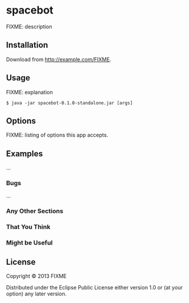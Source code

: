 # spacebot

FIXME: description

## Installation

Download from http://example.com/FIXME.

## Usage

FIXME: explanation

    $ java -jar spacebot-0.1.0-standalone.jar [args]

## Options

FIXME: listing of options this app accepts.

## Examples

...

### Bugs

...

### Any Other Sections
### That You Think
### Might be Useful

## License

Copyright © 2013 FIXME

Distributed under the Eclipse Public License either version 1.0 or (at
your option) any later version.
